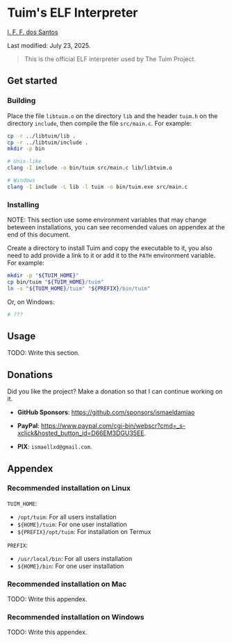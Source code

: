 # Tuim's ELF Interpreter

[I. F. F. dos Santos](mailto:ismaellxd@gmail.com)

Last modified: July 23, 2025.

> This is the official ELF interpreter used by The Tuim Project.

## Get started

### Building

Place the file `libtuim.o` on the directory `lib`
and the header `tuim.h` on the directory `include`,
then compile the file `src/main.c`. For example:

```sh
cp -r ../libtuim/lib .
cp -r ../libtuim/include .
mkdir -p bin

# Unix-like
clang -I include -o bin/tuim src/main.c lib/libtuim.o

# Windows
clang -I include -L lib -l tuim -o bin/tuim.exe src/main.c
```

### Installing

NOTE:
This section use some environment variables that may change beteween
installations, you can see recomended values on appendex at the end
of this document.

Create a directory to install Tuim and copy the executable to it,
you also need to add provide a link to it
or add it to the `PATH` environment variable.
For example:

```sh
mkdir -p "${TUIM_HOME}"
cp bin/tuim "${TUIM_HOME}/tuim"
ln -s "${TUIM_HOME}/tuim" "${PREFIX}/bin/tuim"
```

Or, on Windows:

```sh
# ???
```

## Usage

TODO: Write this section.

## Donations

Did you like the project? Make a donation so that I can continue working on it.

- **GitHub Sponsors**: https://github.com/sponsors/ismaeldamiao

- **PayPal**: <https://www.paypal.com/cgi-bin/webscr?cmd=_s-xclick&hosted_button_id=D66EM3DGU35EE>.

- **PIX**: `ismaellxd@gmail.com`.

## Appendex

### Recommended installation on Linux

`TUIM_HOME`:
- `/opt/tuim`: For all users installation
- `${HOME}/tuim`: For one user installation
- `${PREFIX}/opt/tuim`: For installation on Termux

`PREFIX`:
- `/usr/local/bin`: For all users installation
- `${HOME}/bin`: For one user installation

### Recommended installation on Mac

TODO: Write this appendex.

### Recommended installation on Windows

TODO: Write this appendex.
